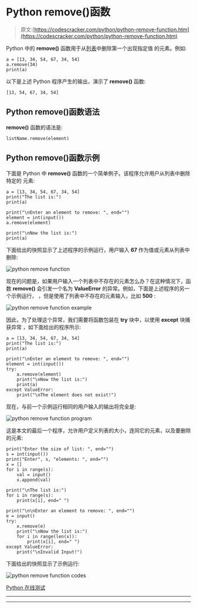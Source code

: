 # Python remove()函数

> 原文:[https://codescracker.com/python/python-remove-function.htm](https://codescracker.com/python/python-remove-function.htm)

Python 中的 **remove()** 函数用于从[列表](/python/python-lists.htm)中删除第一个出现指定值 的元素。例如:

```
a = [13, 34, 54, 67, 34, 54]
a.remove(34)
print(a)
```

以下是上述 Python 程序产生的输出，演示了 **remove()** 函数:

```
[13, 54, 67, 34, 54]
```

## Python remove()函数语法

**remove()** 函数的语法是:

```
listName.remove(element)
```

## Python remove()函数示例

下面是 Python 中 **remove()** 函数的一个简单例子。该程序允许用户从列表中删除特定的 元素:

```
a = [13, 34, 54, 67, 34, 54]
print("The list is:")
print(a)

print("\nEnter an element to remove: ", end="")
element = int(input())
a.remove(element)

print("\nNow the list is:")
print(a)
```

下面给出的快照显示了上述程序的示例运行，用户输入 **67** 作为值或元素从列表中 删除:

![python remove function](../Images/6e416b271cac779819cf3209615bcb35.png)

现在的问题是，如果用户输入一个列表中不存在的元素怎么办？在这种情况下，函数 **remove()** 会引发一个名为 **ValueError** 的异常。例如，下面是上述程序的另一个示例运行， ，但是使用了列表中不存在的元素输入，比如 **500** :

![python remove function example](../Images/1c7836b5b861fb7fb208217da3d0f419.png)

因此，为了处理这个异常，我们需要将函数包装在 **try** 块中，以使用 **except** 块捕获异常 ，如下面给出的程序所示:

```
a = [13, 34, 54, 67, 34, 54]
print("The list is:")
print(a)

print("\nEnter an element to remove: ", end="")
element = int(input())
try:
    a.remove(element)
    print("\nNow the list is:")
    print(a)
except ValueError:
    print("\nThe element does not exist!")
```

现在，与前一个示例运行相同的用户输入的输出将完全是:

![python remove function program](../Images/7af0f09e64cd338e2bb7a70533945d95.png)

这是本文的最后一个程序，允许用户定义列表的大小，连同它的元素，以及要删除的元素:

```
print("Enter the size of list: ", end="")
s = int(input())
print("Enter", s, "elements: ", end="")
x = []
for i in range(s):
    val = input()
    x.append(val)

print("\nThe list is:")
for i in range(s):
    print(x[i], end=" ")

print("\n\nEnter an element to remove: ", end="")
e = input()
try:
    x.remove(e)
    print("\nNow the list is:")
    for i in range(len(x)):
        print(x[i], end=" ")
except ValueError:
    print("\nInvalid Input!")
```

下面给出的快照显示了示例运行:

![python remove function codes](../Images/74b082e16c1a4970631fb6799d43c4f8.png)

[Python 在线测试](/exam/showtest.php?subid=10)

* * *

* * *